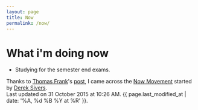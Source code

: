 ```yaml
---
layout: page
title: Now
permalink: /now/
---
```


# What i'm doing now

* Studying for the semester end exams.

Thanks to [Thomas Frank](https://twitter.com/TomFrankly)'s
[post](https://collegeinfogeek.com/too-many-interests/), I
came across the [Now Movement](https://sivers.org/now) started by
[Derek Sivers](https://twitter.com/sivers). <br/> Last updated on
31 October 2015 at 10:26 AM.
{{ page.last_modified_at | date: '%A, %d %B %Y at %R' }}.
